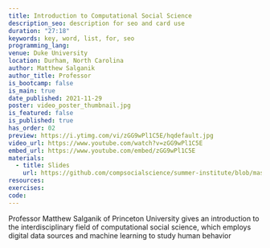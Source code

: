 ```yaml
---
title: Introduction to Computational Social Science
description_seo: description for seo and card use
duration: "27:18"
keywords: key, word, list, for, seo
programming_lang:
venue: Duke University
location: Durham, North Carolina
author: Matthew Salganik
author_title: Professor
is_bootcamp: false
is_main: true
date_published: 2021-11-29
poster: video_poster_thumbnail.jpg
is_featured: false
is_published: true
has_order: 02
preview: https://i.ytimg.com/vi/zGG9wPl1C5E/hqdefault.jpg
video_url: https://www.youtube.com/watch?v=zGG9wPl1C5E
embed_url: https://www.youtube.com/embed/zGG9wPl1C5E
materials:
  - title: Slides
    url: https://github.com/compsocialscience/summer-institute/blob/master/2020/materials/day1-intro-ethics/02-intro-computational-social-science.pdf
resources:
exercises:
code:
---
```


Professor Matthew Salganik of Princeton University gives an introduction to the interdisciplinary field of computational social science, which employs digital data sources and machine learning to study human behavior
